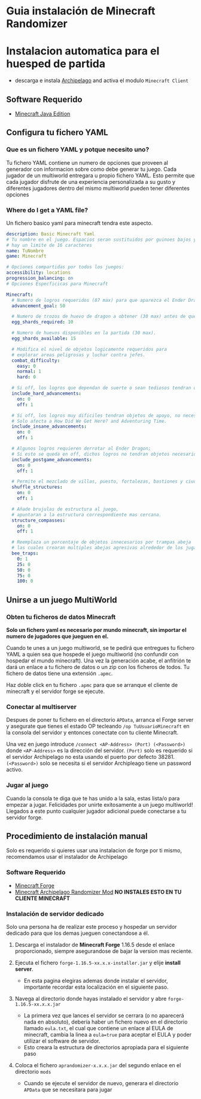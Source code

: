 # Guia instalación de Minecraft Randomizer

# Instalacion automatica para el huesped de partida

- descarga e instala [Archipelago](https://github.com/ArchipelagoMW/Archipelago/releases) and activa el
  modulo `Minecraft Client`

## Software Requerido

- [Minecraft Java Edition](https://www.minecraft.net/en-us/store/minecraft-java-edition)

## Configura tu fichero YAML

### Que es un fichero YAML y potque necesito uno?

Tu fichero YAML contiene un numero de opciones que proveen al generador con informacion sobre como debe generar tu
juego. Cada jugador de un multiworld entregara u propio fichero YAML. Esto permite que cada jugador disfrute de una
experiencia personalizada a su gusto y diferentes jugadores dentro del mismo multiworld pueden tener diferentes opciones

### Where do I get a YAML file?

Un fichero basico yaml para minecraft tendra este aspecto.

```yaml
description: Basic Minecraft Yaml
# Tu nombre en el juego. Espacios seran sustituidos por guinoes bajos y
# hay un limite de 16 caracteres
name: TuNombre
game: Minecraft

# Opciones compartidas por todos los juegos:
accessibility: locations
progression_balancing: on
# Opciones Especficicas para Minecraft

Minecraft:
  # Numero de logros requeridos (87 max) para que aparezca el Ender Dragon y completar el juego.
  advancement_goal: 50

  # Numero de trozos de huevo de dragon a obtener (30 max) antes de que el Ender Dragon aparezca. 
  egg_shards_required: 10

  # Numero de huevos disponibles en la partida (30 max).
  egg_shards_available: 15

  # Modifica el nivel de objetos logicamente requeridos para 
  # explorar areas peligrosas y luchar contra jefes.
  combat_difficulty:
    easy: 0
    normal: 1
    hard: 0

  # Si off, los logros que dependan de suerte o sean tediosos tendran objetos de apoyo, no necesarios para completar el juego.
  include_hard_advancements:
    on: 0
    off: 1

  # Si off, los logros muy dificiles tendran objetos de apoyo, no necesarios para completar el juego.
  # Solo afecta a How Did We Get Here? and Adventuring Time.
  include_insane_advancements:
    on: 0
    off: 1

  # Algunos logros requieren derrotar al Ender Dragon;
  # Si esto se queda en off, dichos logros no tendran objetos necesarios.
  include_postgame_advancements:
    on: 0
    off: 1

  # Permite el mezclado de villas, puesto, fortalezas, bastiones y ciudades de END. 
  shuffle_structures:
    on: 0
    off: 1

  # Añade brujulas de estructura al juego,
  # apuntaran a la estructura correspondiente mas cercana.  
  structure_compasses:
    on: 0
    off: 1

  # Reemplaza un porcentaje de objetos innecesarios por trampas abeja
  # las cuales crearan multiples abejas agresivas alrededor de los jugadores cuando se reciba.   
  bee_traps:
    0: 1
    25: 0
    50: 0
    75: 0
    100: 0
```

## Unirse a un juego MultiWorld

### Obten tu ficheros de datos Minecraft

**Solo un fichero yaml es necesario por mundo minecraft, sin importar el numero de jugadores que jueguen en el.**

Cuando te unes a un juego multiworld, se te pedirá que entregues tu fichero YAML a quien sea que hospede el juego
multiworld (no confundir con hospedar el mundo minecraft). Una vez la generación acabe, el anfitrión te dará un enlace a
tu fichero de datos o un zip con los ficheros de todos. Tu fichero de datos tiene una extensión `.apmc`.

Haz doble click en tu fichero `.apmc` para que se arranque el cliente de minecraft y el servidor forge se ejecute.

### Conectar al multiserver

Despues de poner tu fichero en el directorio `APData`, arranca el Forge server y asegurate que tienes el estado OP
tecleando `/op TuUsuarioMinecraft` en la consola del servidor y entonces conectate con tu cliente Minecraft.

Una vez en juego introduce `/connect <AP-Address> (Port) (<Password>)` donde `<AP-Address>` es la dirección del
servidor. `(Port)` solo es requerido si el servidor Archipelago no esta usando el puerto por defecto 38281.
`(<Password>)`
solo se necesita si el servidor Archipleago tiene un password activo.

### Jugar al juego

Cuando la consola te diga que te has unido a la sala, estas lista/o para empezar a jugar. Felicidades por unirte
exitosamente a un juego multiworld! Llegados a este punto cualquier jugador adicional puede conectarse a tu servidor
forge.

## Procedimiento de instalación manual

Solo es requerido si quieres usar una instalacion de forge por ti mismo, recomendamos usar el instalador de Archipelago

### Software Requerido

- [Minecraft Forge](https://files.minecraftforge.net/net/minecraftforge/forge/index_1.16.5.html)
- [Minecraft Archipelago Randomizer Mod](https://github.com/KonoTyran/Minecraft_AP_Randomizer/releases)
  **NO INSTALES ESTO EN TU CLIENTE MINECRAFT**

### Instalación de servidor dedicado

Solo una persona ha de realizar este proceso y hospedar un servidor dedicado para que los demas jueguen conectandose a
él.

1. Descarga el instalador de **Minecraft Forge** 1.16.5 desde el enlace proporcionado, siempre asegurandose de bajar la
   version mas reciente.

2. Ejecuta el fichero `forge-1.16.5-xx.x.x-installer.jar` y elije **install server**.
    - En esta pagina elegiras ademas donde instalar el servidor, importante recordar esta localización en el siguiente
      paso.

3. Navega al directorio donde hayas instalado el servidor y abre `forge-1.16.5-xx.x.x.jar`
    - La primera vez que lances el servidor se cerrara (o no aparecerá nada en absoluto), debería haber un fichero nuevo
      en el directorio llamado `eula.txt`, el cual que contiene un enlace al EULA de minecraft, cambia la linea
      a `eula=true` para aceptar el EULA y poder utilizar el software de servidor.
    - Esto creara la estructura de directorios apropiada para el siguiente paso

4. Coloca el fichero `aprandomizer-x.x.x.jar` del segundo enlace en el directorio `mods`
    - Cuando se ejecute el servidor de nuevo, generara el directorio `APData` que se necesitara para jugar

